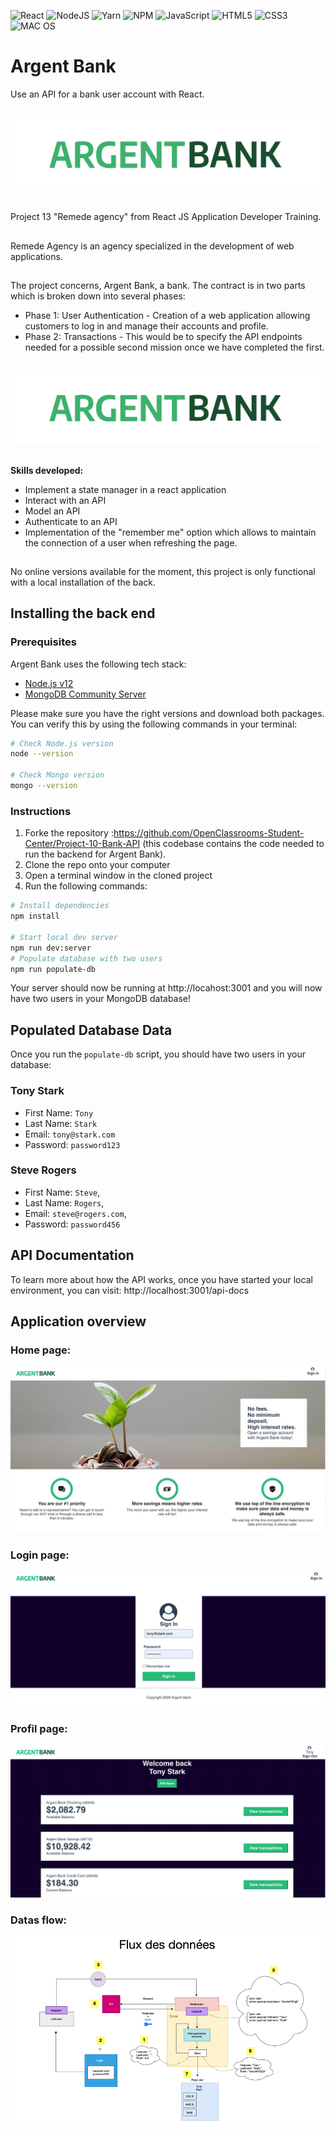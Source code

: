 ![React](https://img.shields.io/badge/react-%2320232a.svg?style=for-the-badge&logo=react&logoColor=%2361DAFB)
![NodeJS](https://img.shields.io/badge/node.js-6DA55F?style=for-the-badge&logo=node.js&logoColor=white)
![Yarn](https://img.shields.io/badge/yarn-%232C8EBB.svg?style=for-the-badge&logo=yarn&logoColor=white)
![NPM](https://img.shields.io/badge/NPM-%23000000.svg?style=for-the-badge&logo=npm&logoColor=white)
![JavaScript](https://img.shields.io/badge/javascript-%23323330.svg?style=for-the-badge&logo=javascript&logoColor=%23F7DF1E)
![HTML5](https://img.shields.io/badge/html5-%23E34F26.svg?style=for-the-badge&logo=html5&logoColor=white)
![CSS3](https://img.shields.io/badge/css3-%231572B6.svg?style=for-the-badge&logo=css3&logoColor=white)
![MAC OS](https://img.shields.io/badge/mac%20os-000000?style=for-the-badge&logo=apple&logoColor=white)
# Argent Bank 
Use an API for a bank user account with React.
##
![LOGO](./logo.png)
##
Project 13 "Remede agency" from React JS Application Developer Training.
##
Remede Agency is an agency specialized in the development of web applications.<br/>
##
The project concerns, Argent Bank, a bank. The contract is in two parts which is broken down into several phases:
- Phase 1: User Authentication - Creation of a web application allowing customers to log in and manage their accounts and profile.
- Phase 2: Transactions - This would be to specify the API endpoints needed for a possible second mission once we have completed the first.
##
![LOGO](./logo.png)
##
**Skills developed:**
- Implement a state manager in a react application
- Interact with an API
- Model an API
- Authenticate to an API
- Implementation of the "remember me" option which allows to maintain the connection of a user when refreshing the page.
##
No online versions available for the moment, this project is only functional with a local installation of the back.
## Installing the back end

### Prerequisites

Argent Bank uses the following tech stack:

- [Node.js v12](https://nodejs.org/en/)
- [MongoDB Community Server](https://www.mongodb.com/try/download/community)

Please make sure you have the right versions and download both packages. You can verify this by using the following commands in your terminal:

```bash
# Check Node.js version
node --version

# Check Mongo version
mongo --version
```

### Instructions
1. Forke the repository :https://github.com/OpenClassrooms-Student-Center/Project-10-Bank-API (this codebase contains the code needed to run the backend for Argent Bank).
1. Clone the repo onto your computer
1. Open a terminal window in the cloned project
1. Run the following commands:

```bash
# Install dependencies
npm install

# Start local dev server
npm run dev:server
# Populate database with two users
npm run populate-db
```

Your server should now be running at http://locahost:3001 and you will now have two users in your MongoDB database!

## Populated Database Data

Once you run the `populate-db` script, you should have two users in your database:

### Tony Stark

- First Name: `Tony`
- Last Name: `Stark`
- Email: `tony@stark.com`
- Password: `password123`

### Steve Rogers

- First Name: `Steve`,
- Last Name: `Rogers`,
- Email: `steve@rogers.com`,
- Password: `password456`

## API Documentation

To learn more about how the API works, once you have started your local environment, you can visit: http://localhost:3001/api-docs

## Application overview

### Home page:

![DESKTOP-VERSION](./home.jpg)

### Login page:

![MOBILE-VERSION](./login.png)

### Profil page:

![MOBILE-VERSION](./profil.png)

### Datas flow:

![SCHEMA-CODE](./archi.png)
